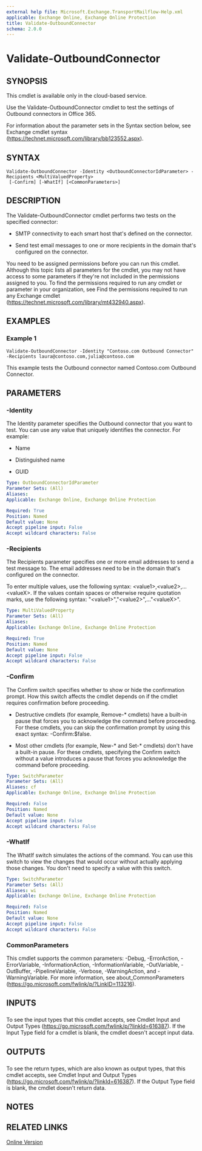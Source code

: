 ```yaml
---
external help file: Microsoft.Exchange.TransportMailflow-Help.xml
applicable: Exchange Online, Exchange Online Protection
title: Validate-OutboundConnector
schema: 2.0.0
---
```


# Validate-OutboundConnector

## SYNOPSIS
This cmdlet is available only in the cloud-based service.

Use the Validate-OutboundConnector cmdlet to test the settings of Outbound connectors in Office 365.

For information about the parameter sets in the Syntax section below, see Exchange cmdlet syntax (https://technet.microsoft.com/library/bb123552.aspx).

## SYNTAX

```
Validate-OutboundConnector -Identity <OutboundConnectorIdParameter> -Recipients <MultiValuedProperty>
 [-Confirm] [-WhatIf] [<CommonParameters>]
```

## DESCRIPTION
The Validate-OutboundConnector cmdlet performs two tests on the specified connector:

- SMTP connectivity to each smart host that's defined on the connector.

- Send test email messages to one or more recipients in the domain that's configured on the connector.

You need to be assigned permissions before you can run this cmdlet. Although this topic lists all parameters for the cmdlet, you may not have access to some parameters if they're not included in the permissions assigned to you. To find the permissions required to run any cmdlet or parameter in your organization, see Find the permissions required to run any Exchange cmdlet (https://technet.microsoft.com/library/mt432940.aspx).

## EXAMPLES

### Example 1
```
Validate-OutboundConnector -Identity "Contoso.com Outbound Connector" -Recipients laura@contoso.com,julia@contoso.com
```

This example tests the Outbound connector named Contoso.com Outbound Connector.

## PARAMETERS

### -Identity
The Identity parameter specifies the Outbound connector that you want to test. You can use any value that uniquely identifies the connector. For example:

- Name

- Distinguished name

- GUID

```yaml
Type: OutboundConnectorIdParameter
Parameter Sets: (All)
Aliases:
Applicable: Exchange Online, Exchange Online Protection

Required: True
Position: Named
Default value: None
Accept pipeline input: False
Accept wildcard characters: False
```

### -Recipients
The Recipients parameter specifies one or more email addresses to send a test message to. The email addresses need to be in the domain that's configured on the connector.

To enter multiple values, use the following syntax: \<value1\>,\<value2\>,...\<valueX\>. If the values contain spaces or otherwise require quotation marks, use the following syntax: "\<value1\>","\<value2\>",..."\<valueX\>".

```yaml
Type: MultiValuedProperty
Parameter Sets: (All)
Aliases:
Applicable: Exchange Online, Exchange Online Protection

Required: True
Position: Named
Default value: None
Accept pipeline input: False
Accept wildcard characters: False
```

### -Confirm
The Confirm switch specifies whether to show or hide the confirmation prompt. How this switch affects the cmdlet depends on if the cmdlet requires confirmation before proceeding.

- Destructive cmdlets (for example, Remove-\* cmdlets) have a built-in pause that forces you to acknowledge the command before proceeding. For these cmdlets, you can skip the confirmation prompt by using this exact syntax: -Confirm:$false.

- Most other cmdlets (for example, New-\* and Set-\* cmdlets) don't have a built-in pause. For these cmdlets, specifying the Confirm switch without a value introduces a pause that forces you acknowledge the command before proceeding.

```yaml
Type: SwitchParameter
Parameter Sets: (All)
Aliases: cf
Applicable: Exchange Online, Exchange Online Protection

Required: False
Position: Named
Default value: None
Accept pipeline input: False
Accept wildcard characters: False
```

### -WhatIf
The WhatIf switch simulates the actions of the command. You can use this switch to view the changes that would occur without actually applying those changes. You don't need to specify a value with this switch.

```yaml
Type: SwitchParameter
Parameter Sets: (All)
Aliases: wi
Applicable: Exchange Online, Exchange Online Protection

Required: False
Position: Named
Default value: None
Accept pipeline input: False
Accept wildcard characters: False
```

### CommonParameters
This cmdlet supports the common parameters: -Debug, -ErrorAction, -ErrorVariable, -InformationAction, -InformationVariable, -OutVariable, -OutBuffer, -PipelineVariable, -Verbose, -WarningAction, and -WarningVariable. For more information, see about_CommonParameters (https://go.microsoft.com/fwlink/p/?LinkID=113216).

## INPUTS

###  
To see the input types that this cmdlet accepts, see Cmdlet Input and Output Types (https://go.microsoft.com/fwlink/p/?linkId=616387). If the Input Type field for a cmdlet is blank, the cmdlet doesn't accept input data.

## OUTPUTS

###  
To see the return types, which are also known as output types, that this cmdlet accepts, see Cmdlet Input and Output Types (https://go.microsoft.com/fwlink/p/?linkId=616387). If the Output Type field is blank, the cmdlet doesn't return data.

## NOTES

## RELATED LINKS

[Online Version](https://technet.microsoft.com/library/49bbc944-c55d-4c85-bf6b-63669a601621.aspx)

